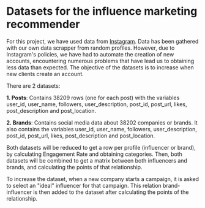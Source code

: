 # Datasets for the influence marketing recommender

For this project, we have used data from [Instagram](https://www.instagram.com/). Data has been gathered with our own data scrapper from random profiles. However, due to Instagram's policies, we have had to automate the creation of new accounts, encountering numerous problems that have lead us to obtaining less data than expected. The objective of the datasets is to increase when new clients create an account.

There are 2 datasets:

**1. Posts**: Contains 38209 rows (one for each post) with the variables user_id, user_name, followers, user_description, post_id, post_url, likes, post_description and post_location.

**2. Brands**: Contains social media data about 38202 companies or brands. It also contains the variables user_id, user_name, followers, user_description, post_id, post_url, likes, post_description and post_location.


Both datasets will be reduced to get a row per profile (influencer or brand), by calculating Engagement Rate and obtaining categories. Then, both datasets will be combined to get a matrix between both influencers and brands, and calculating the points of that relationship.

To increase the dataset, when a new company starts a campaign, it is asked to select an "ideal" influencer for that campaign. This relation brand-influencer is then added to the dataset after calculating the points of the relationship.